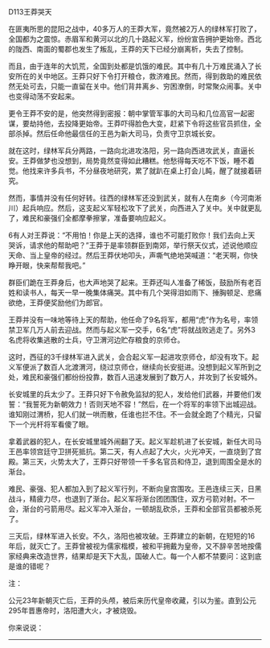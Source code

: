 D113王莽哭天

在匪夷所思的昆阳之战中，40多万人的王莽大军，竟然被2万人的绿林军打败了，全国都为之震惊。赤眉军和黄河以北的几十路起义军，纷纷宣告拥护更始帝。西北的陇西、南面的蜀郡也发生了叛乱，王莽的天下已经分崩离析，失去了控制。

而且，由于连年的大饥荒，全国到处都是饥饿的难民。其中有几十万难民涌入了长安所在的关中地区。王莽只好下令打开粮仓，救济难民。然而，得到救助的难民依然无处可去，只能一直留在关中。他们背井离乡、穷困潦倒，时常聚众闹事。关中也变得动荡不安起来。

更令王莽不安的是，他突然得到密报：朝中掌管军事的大司马和几位高官一起密谋，要劫持他，去投降更始帝。王莽吓得脸色大变，赶紧下令将这些官员抓住，全部杀掉。然后任命他最信任的王邑为新大司马，负责守卫京城长安。

就在这时，绿林军兵分两路，一路向北进攻洛阳，另一路向西进攻武关，直逼长安。王莽做梦也没想到，局势竟然变得如此糟糕。他愁得每天吃不下饭，睡不着觉。他找来许多兵书，不分昼夜地研究，累了就趴在桌上打会儿盹，醒了就接着研究。

然而，事情并没有任何好转。往西的绿林军还没到武关，就有人在南乡（今河南淅川）起兵响应。然后，这支起义军轻松攻下了武关，向西进入了关中。关中就更乱了，难民和豪强们全都摩拳擦掌，准备要响应起义。

6有人对王莽说：“不用怕！你是上天的选择，谁也不可能打败你！我们去向上天哭诉，请求他的帮助吧？”王莽于是率领群臣到南郊，举行祭天仪式，述说他顺应天命、当上皇帝的经过。然后王莽伏地叩头，声嘶气绝地哭喊道：“老天啊，你快睁开眼，快来帮帮我吧。”

群臣们跪在王莽身后，也大声地哭了起来。王莽还叫人准备了稀饭，鼓励所有老百姓和读书人，每天一早一晚集体痛哭。其中有几个哭得泪如雨下、捶胸顿足、悲痛欲绝，王莽便奖励他们为郎官。

王莽并没有一味地等待上天的帮助，他任命了9名将军，都用“虎”作为名号，率领禁卫军几万人前去迎战。然而与起义军一交手，6名“虎”将就战败逃走了。另外3名虎将收集逃散的士兵，守卫渭河边贮存粮食的京师仓。

这时，西征的3千绿林军进入武关，会合起义军一起进攻京师仓，却没有攻下。起义军便派了数百人北渡渭河，绕过京师仓，继续向长安挺进。没想到起义军所到之处，难民和豪强们都纷纷投靠，数百人迅速发展到了数万人，并攻到了长安城外。

长安城里的兵太少了。王莽只好下令赦免监狱的犯人，发给他们武器，并要他们发誓：“我誓死为新朝效力！否则天地不容！”然后，在一个将军的率领下出城迎战。谁知刚过渭桥，犯人们就一哄而散，任谁也拦不住。不一会就全跑了个精光，只留下一个光杆将军看傻了眼。

拿着武器的犯人，在长安城里城外闹翻了天。起义军趁机进了长安城，新任大司马王邑率领宫廷守卫拼死抵抗。第二天，有人点起了大火，火光冲天，一直烧到了宫殿。第三天，火势太大了，王莽只好带领一千多名官员和侍卫，退到周围全是水的渐台。

难民、豪强、犯人都加入到了起义军行列，不断向皇宫围攻。王邑连续三天，日黑战斗，精疲力尽，也退到了渐台。起义军将渐台团团围住，双方弓箭对射。不一会，渐台的弓箭用尽。起义军冲入渐台，一顿胡乱砍杀，王莽和全部官员都被杀死了。

三天后，绿林军进入长安。不久，洛阳也被攻破。王莽建立的新朝，在短短的16年后，就灭亡了。王莽曾被视为儒家楷模，被和平拥戴为皇帝，又不辞辛苦地按儒家经典来改造世界，结果却是天下大乱，国破人亡。每一个人都不禁要问：这到底是谁的错呢？



注：

公元23年新朝灭亡后，王莽的头颅，被后来历代皇帝收藏，引以为鉴。直到公元295年晋惠帝时，洛阳遭大火，才被烧毁。



你来说说：





---

